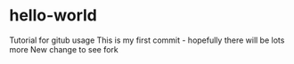 # hello-world
Tutorial for gitub usage
This is my first commit - hopefully there will be lots more
New change to see fork 

